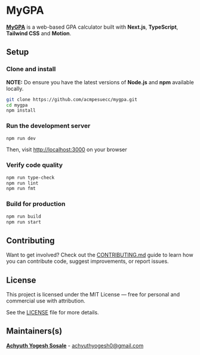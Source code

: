 # MyGPA

[**MyGPA**](https://mygpa.vercel.app) is a web-based GPA calculator built with **Next.js**, **TypeScript**, **Tailwind CSS** and **Motion**.  

## Setup

### Clone and install

**NOTE:** Do ensure you have the latest versions of **Node.js** and **npm** available locally.

```bash
git clone https://github.com/acmpesuecc/mygpa.git
cd mygpa
npm install
```
### Run the development server

```bash
npm run dev
```
Then, visit [http://localhost:3000](http://localhost:3000) on your browser

### Verify code quality

```bash
npm run type-check
npm run lint
npm run fmt
```

### Build for production

```bash
npm run build
npm run start
```

## Contributing

Want to get involved? Check out the [CONTRIBUTING.md](CONTRIBUTING.md) guide to learn how you can contribute code, suggest improvements, or report issues.

## License

This project is licensed under the MIT License — free for personal and commercial use with attribution.

See the [LICENSE](LICENSE) file for more details.

## Maintainers(s)

[**Achyuth Yogesh Sosale**](https://github.com/achyuthcodes30) - achyuthyogesh0@gmail.com


